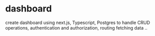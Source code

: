 # dashboard
create dashboard using next.js, Typescript, Postgres to handle CRUD operations, authentication and authorization, routing fetching data ..
